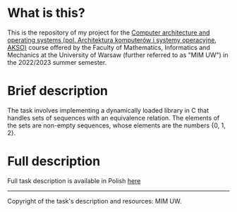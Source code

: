# What is this?

This is the repository of my project for the [Computer architecture and operating systems (pol. Architektura komputerów i systemy operacyjne, AKSO)](https://usosweb.mimuw.edu.pl/kontroler.php?_action=katalog2/przedmioty/pokazPrzedmiot&prz_kod=1000-212bAKSO) course offered by the Faculty of Mathematics, Informatics and Mechanics at the University of Warsaw (further referred to as "MIM UW") in the 2022/2023 summer semester.

# Brief description
The task involves implementing a dynamically loaded library in C that handles sets of sequences with an equivalence relation. The elements of the sets are non-empty sequences, whose elements are the numbers {0, 1, 2}.

# Full description 
Full task description is available in Polish [here](https://github.com/szwedkarol/mimuw/blob/main/AKSO/ProjectC/SEQ_SZWED/SEQ_PL.pdf)

---
Copyright of the task's description and resources: MIM UW.
